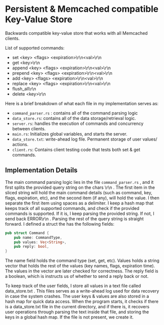 # Persistent & Memcached compatible Key-Value Store

Backwards compatible key-value store that works with all Memcached clients.

List of supported commands:
- set \<key\> \<flags\> \<expiration\>\r\n\<val\>\r\n
- get \<key\>\r\n
- append \<key\> \<flags\> \<expiration\>\r\n\<val\>\r\n
- prepend \<key\> \<flags\> \<expiration\>\r\n\<val\>\r\n
- add \<key\> \<flags\> \<expiration\>\r\n\<val\>\r\n
- replace \<key\> \<flags\> \<expiration\>\r\n\<val\>\r\n
- flush_all\r\n
- delete \<key\>\r\n

Here is a brief breakdown of what each file in my implementation serves as: 
- `command_parser.rs` : contains all of the command parsing logic
- `data_store.rs`: contains all of the data storage/retrieval logic.
- `server.rs`: handles the execution of commands and concurrency between clients. 
- `main.rs`: Initializes global variables, and starts the server.
- `data_store.txt`: write-ahead log file. Permanent storage of user values/ actions. 
- `client.rs`: Contains client testing code that tests both set & get commands.

## Implementation Details
The main command parsing logic lies in the file `command_parser.rs` , and it first splits the provided query string on the chars \r\n . The first item in the sliced string will hold the main command details (such as command, key, flags, expiration, etc), and the second item (if any), will hold the value. I then separate the first item using spaces as a delimiter. I keep a hash map that keeps track of all supported commands, and check if the provided commands is supported. If it is, I keep parsing the provided string. If not, I send back ERROR\r\n .
Parsing the rest of the query string is straight forward. I defined a struct the has the following fields:
```rust
pub struct Command {
    pub name: CommandType,
    pub values: Vec<String>,
    pub reply: bool,
}
```

The name field holds the command type (set, get, etc). Values holds a string vector that holds the rest of the values (key names, flags, expiration time). The values in the vector are later checked for correctness. The reply field is a boolean, which is instructs us of whether to send a reply back or not.

To keep track of the user fields, I store all values in a text file called data_store.txt . This files serves as a write-ahead log used for data recovery in case the system crashes. The user keys & values are also stored in a hash map for quick data access. When the program starts, it checks if there is a data_store.txt file in the current directory, and if there is, it recovers user operations through parsing the text inside that file, and storing the keys in a global hash map. If the file is not present, we create it.
